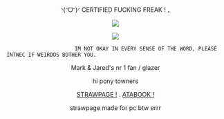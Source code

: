 <p align="center">◝(ᵔᗜᵔ)◜ CERTIFIED FUCKING FREAK ! ₊

<div align="center">

![](https://komarev.com/ghpvc/?username=absolutelynormalindividual&color=red) 

</div>

<p align="center">
  <img src="https://github.com/user-attachments/assets/4a6724dd-85e3-48a5-bf33-c16aca7261dc"
 />
</p>




                          IM NOT OKAY IN EVERY SENSE OF THE WORD, PLEASE INTWEC IF WEIRDOS BOTHER YOU.    
                                
<p align="center"> Mark & Jared's nr 1 fan / glazer 





<p align="center">   hi pony towners

<p align="center">
<a href="https://boombayahchickenjockey.straw.page" rel="nofollow">STRAWPAGE !</a>  .
<a href="https://dexter.atabook.org/" rel="nofollow">ATABOOK !</a>  

<p align="center">
strawpage made for pc btw errr 

